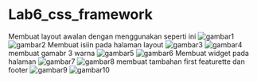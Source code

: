 # Lab6_css_framework

Membuat layout awalan dengan menggunakan seperti ini
![gambar1](https://github.com/AbiyanfarasDanuyasa/Lab6_css_framework/assets/115562487/b5b919ba-451c-4fb7-a1ec-50c718c64fbd)
![gambar2](https://github.com/AbiyanfarasDanuyasa/Lab6_css_framework/assets/115562487/ba79e2a0-c468-4e47-8069-34c51479a5a7)
Membuat isiin pada halaman layout
![gambar3](https://github.com/AbiyanfarasDanuyasa/Lab6_css_framework/assets/115562487/e89d6011-350f-45a2-abad-539d3352ee3d)
![gambar4](https://github.com/AbiyanfarasDanuyasa/Lab6_css_framework/assets/115562487/a9c59ecc-2d9e-4e07-ba89-9f39e68173f3)
membuat gamabr 3 warna
![gambar5](https://github.com/AbiyanfarasDanuyasa/Lab6_css_framework/assets/115562487/71a75c13-8b46-48a4-882b-83f989621bb7)
![gambar6](https://github.com/AbiyanfarasDanuyasa/Lab6_css_framework/assets/115562487/5d329643-0f43-46d2-a048-57d9f65be8e3)
Membuat widget pada halaman
![gambar7](https://github.com/AbiyanfarasDanuyasa/Lab6_css_framework/assets/115562487/c6363c32-7b0d-4104-984a-ce366ea93125)
![gambar8](https://github.com/AbiyanfarasDanuyasa/Lab6_css_framework/assets/115562487/4e14bfb7-6857-46c8-aaaa-966e850e3747)
membuat tambahan first featurette dan footer
![gambar9](https://github.com/AbiyanfarasDanuyasa/Lab6_css_framework/assets/115562487/74d271a3-25bc-45d7-9e18-c29db29d4d6a)
![gambar10](https://github.com/AbiyanfarasDanuyasa/Lab6_css_framework/assets/115562487/ceb4349f-da34-4f14-a60a-06543d88331a)

























